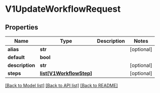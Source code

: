 # V1UpdateWorkflowRequest

## Properties
Name | Type | Description | Notes
------------ | ------------- | ------------- | -------------
**alias** | **str** |  | [optional] 
**default** | **bool** |  | 
**description** | **str** |  | [optional] 
**steps** | [**list[V1WorkflowStep]**](V1WorkflowStep.md) |  | [optional] 

[[Back to Model list]](../README.md#documentation-for-models) [[Back to API list]](../README.md#documentation-for-api-endpoints) [[Back to README]](../README.md)

